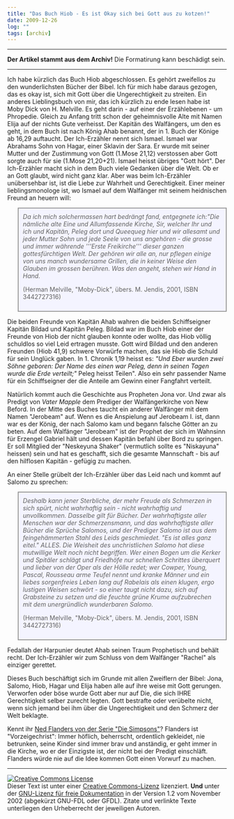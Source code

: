 ```yaml
---
title: "Das Buch Hiob - Es ist Okay sich bei Gott aus zu kotzen!"
date: 2009-12-26
log: ""
tags: [archiv]
---
```

<hr><b>Der Artikel stammt aus dem Archiv!</b> Die Formatirung kann beschädigt sein.<hr>
Ich habe kürzlich das Buch Hiob abgeschlossen. Es gehört zweifellos zu den wunderlichsten Bücher der Bibel. Ich für mich habe daraus gezogen, das es okay ist, sich mit Gott über die Ungerechtigkeit zu streiten. Ein anderes Lieblingsbuch von mir, das ich kürzlich zu ende lesen habe ist Moby Dick von H. Melville. Es geht darin - auf einer der Erzählebenen - um Phropedie. Gleich zu Anfang tritt schon der geheimnisvolle Alte mit Namen Elija auf der nichts Gute verheisst. Der Kapitän des Walfängers, um den es geht, in dem Buch ist nach König Ahab benannt, der in 1. Buch der Könige ab 16,29 auftaucht. Der Ich-Erzähler nennt sich Ismael. Ismael war Abrahams Sohn von Hagar, einer Sklavin der Sara. Er wurde mit seiner Mutter und der Zustimmung von Gott (1.Mose 21,12) verstossen aber Gott sorgte auch für sie (1.Mose 21,20+21). Ismael heisst übriges "Gott hört". Der Ich-Erzähler macht sich in dem Buch viele Gedanken über die Welt. Ob er an Gott glaubt, wird nicht ganz klar. Aber was beim Ich-Erzähler unübersehbar ist, ist die Liebe zur Wahrheit und Gerechtigkeit. Einer meiner lieblingsmonologe ist, wo Ismael auf dem Walfänger mit seinem heidnischen Freund an heuern will:

<blockquote width=80%; style="padding:10px; background:#f4f4ff; border: 2px solid #999; border-right-width: 2px">
<i>Da ich mich solchermassen hart bedrängt fand, entgegnete ich:"Die nämliche alte Eine und Allumfassende Kirche, Sir, welcher Ihr und ich und Kapitän, Peleg dort und Queequeg hier und wir allesamt und jeder Mutter Sohn und jede Seele von uns angehören - die grosse und immer währende '''Erste Freikirche''' dieser ganzen gottesfürchtigen Welt. Der gehören wir alle an, nur pflegen einige von uns manch wundersame Grillen, die in keiner Weise den Glauben im grossen berühren. Was den angeht, stehen wir Hand in Hand.</i>

(Herman Melville, "Moby-Dick", übers. M. Jendis, 2001, ISBN 3442727316)
</blockquote>

Die beiden Freunde von Kapitän Ahab wahren die beiden Schiffseigner Kapitän Bildad und Kapitän Peleg. Bildad war im Buch Hiob einer der Freunde von Hiob der nicht glauben konnte oder wollte, das Hiob völlig schuldlos so viel Leid ertragen musste. Gott wird Bildad und den anderen Freunden (Hiob 41,9) schwere Vorwürfe machen, das sie Hiob die Schuld für sein Unglück gaben. In 1. Chronik 1,19 heisst es: <i>"Und Eber wurden zwei Söhne geboren: Der Name des einen war Peleg, denn in seinen Tagen wurde die Erde verteilt;"</i> Peleg heisst Teilen". Also ein sehr passender Name für ein Schiffseigner der die Anteile am Gewinn einer Fangfahrt verteilt.

Natürlich kommt auch die Geschichte aus Propheten Jona vor. Und zwar als Predigt von <i>Vater Mapple</i> dem Prediger der Walfängerkirche von New Beford. In der Mitte des Buches taucht ein anderer Walfänger mit dem Namen "Jerobeam" auf. Wenn es die Anspielung auf Jerobeam I. ist, dann war es der König, der nach Salomo kam und begann falsche Götter an zu beten. Auf dem Walfänger "Jerobeam" ist der Prophet der sich im Wahnsinn für Erzengel Gabriel hält und dessen Kapitän befahl über Bord zu springen. Er soll Mitglied der "Neskeyuna Shaker" (vermutlich sollte es "Niskayuna" heissen) sein und hat es geschafft, sich die gesamte Mannschaft - bis auf den hilflosen Kapitän - gefügig zu machen.

An einer Stelle grübelt der Ich-Erzähler über das Leid nach und kommt auf Salomo zu sprechen:

<blockquote width=80%; style="padding:10px; background:#f4f4ff; border: 2px solid #999; border-right-width: 2px">
<i>Deshalb kann jener Sterbliche, der mehr Freude als Schmerzen in sich spürt, nicht wahrhaftig sein - nicht wahrhaftig und unvollkommen. Dasselbe gilt für Bücher. Der wahrhaftigste aller Menschen war der Schmerzensmann, und das wahrhaftigste aller Bücher die Sprüche Salomos, und der Prediger Salomo ist aus dem feingehämmerten Stahl des Leids geschmiedet. "Es ist alles ganz eitel." ALLES. Die Weisheit des unchristlichen Salomo hat diese mutwillige Welt noch nicht begriffen. Wer einen Bogen um die Kerker und Spitäler schlägt und Friedhöfe nur schnellen Schrittes überquert und lieber von der Oper als der Hölle redet; wer Cowper, Young, Pascal, Rousseau arme Teufel nennt und kranke Männer und ein liebes sorgenfreies Leben lang auf Rabelais als einen klugen, ergo lustigen Weisen schwört - so einer taugt nicht dazu, sich auf Grabsteine zu setzen und die feuchte grüne Krume aufzubrechen mit dem unergründlich wunderbaren Salomo.</i>

(Herman Melville, "Moby-Dick", übers. M. Jendis, 2001, ISBN 3442727316)
</blockquote>

Fedallah der Harpunier deutet Ahab seinen Traum Prophetisch und behält recht. Der Ich-Erzähler wir zum Schluss von dem Walfänger "Rachel" als einziger gerettet. 

Dieses Buch beschäftigt sich im Grunde mit allen Zweiflern der Bibel: Jona, Salomo, Hiob, Hagar und Elija haben alle auf ihre weise mit Gott gerungen. Verworfen oder böse wurde Gott aber nur auf Die, die sich IHRE Gerechtigkeit selber zurecht legten. Gott bestrafte oder verübelte nicht, wenn sich jemand bei ihm über die Ungerechtigkeit und den Schmerz der Welt beklagte. 

Kennt ihr <a href="http://en.wikipedia.org/wiki/Ned_Flanders">Ned Flanders von der Serie "Die Simpsons"</a>? Flanders ist "Vorzeigechrist": Immer höflich, beherrscht, ordentlich gekleidet, nie betrunken, seine Kinder sind immer brav und anständig, er geht immer in die Kirche, wo er der Einzigste ist, der nicht bei der Predigt einschläft. Flanders würde nie auf die Idee kommen Gott einen Vorwurf zu machen.


<hr>

 <a rel="license" href="http://creativecommons.org/licenses/by-sa/3.0/de/"><img alt="Creative Commons License" style="border-width:0" src="http://i.creativecommons.org/l/by-sa/3.0/de/88x31.png" /></a><br />Dieser <span xmlns:dc="http://purl.org/dc/elements/1.1/" href="http://purl.org/dc/dcmitype/Text" rel="dc:type">Text</span> ist unter einer <a rel="license" href="http://creativecommons.org/licenses/by-sa/3.0/de/">Creative Commons-Lizenz</a> lizenziert. <b>Und</b> unter der <a href="http://de.wikipedia.org/wiki/GFDL">GNU-Lizenz für freie Dokumentation</a> in der Version 1.2 vom November 2002 (abgekürzt GNU-FDL oder GFDL). Zitate und verlinkte Texte unterliegen den Urheberrecht der jeweiligen Autoren.


